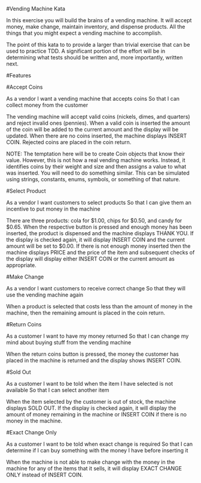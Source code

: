 #Vending Machine Kata

In this exercise you will build the brains of a vending machine. It will accept money, make change, maintain inventory, and dispense products. All the things that you might expect a vending machine to accomplish.

The point of this kata to to provide a larger than trivial exercise that can be used to practice TDD. A significant portion of the effort will be in determining what tests should be written and, more importantly, written next.

#Features

#Accept Coins

As a vendor
I want a vending machine that accepts coins
So that I can collect money from the customer

The vending machine will accept valid coins (nickels, dimes, and quarters) and reject invalid ones (pennies). When a valid coin is inserted the amount of the coin will be added to the current amount and the display will be updated. When there are no coins inserted, the machine displays INSERT COIN. Rejected coins are placed in the coin return.

NOTE: The temptation here will be to create Coin objects that know their value. However, this is not how a real vending machine works. Instead, it identifies coins by their weight and size and then assigns a value to what was inserted. You will need to do something similar. This can be simulated using strings, constants, enums, symbols, or something of that nature.

#Select Product

As a vendor
I want customers to select products
So that I can give them an incentive to put money in the machine

There are three products: cola for $1.00, chips for $0.50, and candy for $0.65. When the respective button is pressed and enough money has been inserted, the product is dispensed and the machine displays THANK YOU. If the display is checked again, it will display INSERT COIN and the current amount will be set to $0.00. If there is not enough money inserted then the machine displays PRICE and the price of the item and subsequent checks of the display will display either INSERT COIN or the current amount as appropriate.

#Make Change

As a vendor
I want customers to receive correct change
So that they will use the vending machine again

When a product is selected that costs less than the amount of money in the machine, then the remaining amount is placed in the coin return.

#Return Coins

As a customer
I want to have my money returned
So that I can change my mind about buying stuff from the vending machine

When the return coins button is pressed, the money the customer has placed in the machine is returned and the display shows INSERT COIN.

#Sold Out

As a customer
I want to be told when the item I have selected is not available
So that I can select another item

When the item selected by the customer is out of stock, the machine displays SOLD OUT. If the display is checked again, it will display the amount of money remaining in the machine or INSERT COIN if there is no money in the machine.

#Exact Change Only

As a customer
I want to be told when exact change is required
So that I can determine if I can buy something with the money I have before inserting it

When the machine is not able to make change with the money in the machine for any of the items that it sells, it will display EXACT CHANGE ONLY instead of INSERT COIN.
